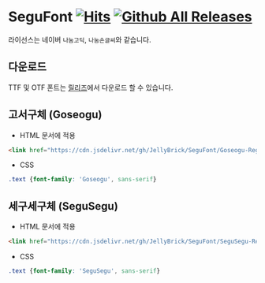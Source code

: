 # SeguFont [![Hits](https://hits.seeyoufarm.com/api/count/incr/badge.svg?url=https%3A%2F%2Fgithub.com%2FJellyBrick%2FSeguFont&count_bg=%2379C83D&title_bg=%23555555&icon=&icon_color=%23E7E7E7&title=hits&edge_flat=true)](https://hits.seeyoufarm.com) [![Github All Releases](https://img.shields.io/github/downloads/JellyBrick/SeguFont/total.svg)]()

라이선스는 네이버 `나눔고딕`, `나눔손글씨`와 같습니다.

## 다운로드

TTF 및 OTF 폰트는 [릴리즈](https://github.com/JellyBrick/SeguFont/releases)에서 다운로드 할 수 있습니다.

## 고서구체 (Goseogu)

- HTML 문서에 적용

```html
<link href="https://cdn.jsdelivr.net/gh/JellyBrick/SeguFont/Goseogu-Regular.css" rel="stylesheet" type="text/css" />
```

- CSS

```css
.text {font-family: 'Goseogu', sans-serif}
```

## 세구세구체 (SeguSegu)

- HTML 문서에 적용

```html
<link href="https://cdn.jsdelivr.net/gh/JellyBrick/SeguFont/SeguSegu-Regular.css" rel="stylesheet" type="text/css" />
```

- CSS

```css
.text {font-family: 'SeguSegu', sans-serif}
```
